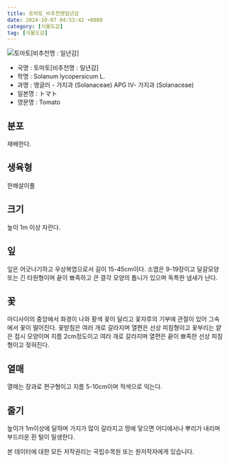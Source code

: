 ```yaml
---
title: 토마토_비추천명일년감
date: 2024-10-07 04:53:42 +0800
category: [식물도감]
tag: [식물도감]
---
```




![토마토[비추천명 : 일년감]](/fileUpload/plants/basic/Solanaceae/Lycopersicon/7865/2_th2.JPG)
- 국명 : 토마토[비추천명 : 일년감]
- 학명 : Solanum lycopersicum L.
- 과명 : 앵글러 - 가지과 (Solanaceae) APG Ⅳ- 가지과 (Solanaceae)
- 일본명 : トマト
- 영문명 : Tomato


## 분포
재배한다.
## 생육형
한해살이풀
## 크기
높이 1m 이상 자란다.
## 잎
잎은 어긋나기하고 우상복엽으로서 길이 15-45cm이다. 소엽은 9-19장이고 달걀모양 또는 긴 타원형이며 끝이 뾰족하고 큰 결각 모양의 톱니가 있으며 독특한 냄새가 난다.
## 꽃
마디사이의 중앙에서 화경이 나와 황색 꽃이 달리고 꽃자루의 기부에 관절이 있어 그속에서 꽃이 떨어진다. 꽃받침은 여러 개로 갈라지며 열편은 선상 피침형이고 꽃부리는 얕은 접시 모양이며 지름 2cm정도이고 여러 개로 갈라지며 열편은 끝이 뾰족한 선상 피침형이고 젖혀진다.
## 열매
열매는 장과로 편구형이고 지름 5-10cm이며 적색으로 익는다.
## 줄기
높이가 1m이상에 달하며 가지가 많이 갈라지고 땅에 닿으면 어디에서나 뿌리가 내리며 부드러운 흰 털이 밀생한다.






본 데이터에 대한 모든 저작권리는 국립수목원 또는 원저작자에게 있습니다.
